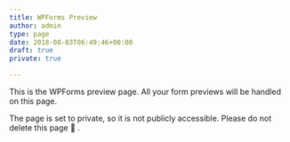 ```yaml
---
title: WPForms Preview
author: admin
type: page
date: 2018-08-03T06:49:46+00:00
draft: true
private: true

---
```

This is the WPForms preview page. All your form previews will be handled on this page.

The page is set to private, so it is not publicly accessible. Please do not delete this page 🙂 .